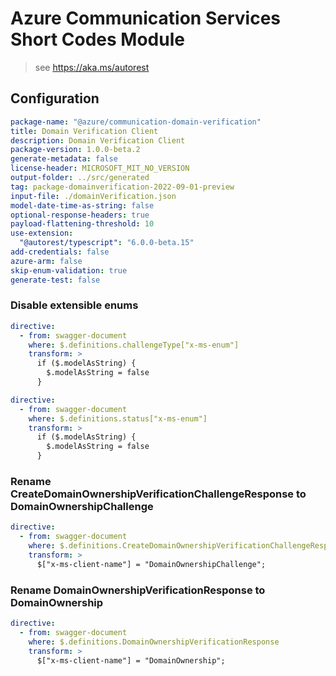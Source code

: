 # Azure Communication Services Short Codes Module

> see https://aka.ms/autorest

## Configuration

```yaml
package-name: "@azure/communication-domain-verification"
title: Domain Verification Client
description: Domain Verification Client
package-version: 1.0.0-beta.2
generate-metadata: false
license-header: MICROSOFT_MIT_NO_VERSION
output-folder: ../src/generated
tag: package-domainverification-2022-09-01-preview
input-file: ./domainVerification.json
model-date-time-as-string: false
optional-response-headers: true
payload-flattening-threshold: 10
use-extension:
  "@autorest/typescript": "6.0.0-beta.15"
add-credentials: false
azure-arm: false
skip-enum-validation: true
generate-test: false
```

### Disable extensible enums

```yaml
directive:
  - from: swagger-document
    where: $.definitions.challengeType["x-ms-enum"]
    transform: >
      if ($.modelAsString) {
        $.modelAsString = false
      }
```

```yaml
directive:
  - from: swagger-document
    where: $.definitions.status["x-ms-enum"]
    transform: >
      if ($.modelAsString) {
        $.modelAsString = false
      }
```

### Rename CreateDomainOwnershipVerificationChallengeResponse to DomainOwnershipChallenge

```yaml
directive:
  - from: swagger-document
    where: $.definitions.CreateDomainOwnershipVerificationChallengeResponse
    transform: >
      $["x-ms-client-name"] = "DomainOwnershipChallenge";
```

### Rename DomainOwnershipVerificationResponse to DomainOwnership

```yaml
directive:
  - from: swagger-document
    where: $.definitions.DomainOwnershipVerificationResponse
    transform: >
      $["x-ms-client-name"] = "DomainOwnership";
```
